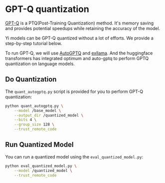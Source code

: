 # GPT-Q quantization

[GPT-Q](https://github.com/IST-DASLab/gptq) is a PTQ(Post-Training Quantization)
method. It's memory saving and provides potential speedups while retaining the accuracy
of the model. 

Yi models can be GPT-Q quantized without a lot of efforts. 
We provide a step-by-step tutorial below.

To run GPT-Q, we will use [AutoGPTQ](https://github.com/PanQiWei/AutoGPTQ) and
[exllama](https://github.com/turboderp/exllama).
And the huggingface transformers has integrated optimum and auto-gptq to perform
GPTQ quantization on language models.

## Do Quantization

The `quant_autogptq.py` script is provided for you to perform GPT-Q quantization:

```bash
python quant_autogptq.py \
    --model /base_model \
    --output_dir /quantized_model \
    --bits 4 \
    --group_size 128 \
    --trust_remote_code
```


## Run Quantized Model

You can run a quantized model using the `eval_quantized_model.py`:

```bash
python eval_quantized_model.py \
    --model /quantized_model \
    --trust_remote_code
```

